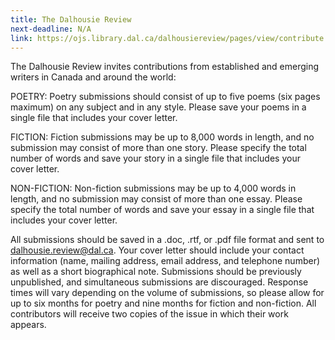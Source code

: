 ```yaml
---
title: The Dalhousie Review
next-deadline: N/A
link: https://ojs.library.dal.ca/dalhousiereview/pages/view/contribute
---
```


The Dalhousie Review invites contributions from established and emerging writers in Canada and around the world:

POETRY: Poetry submissions should consist of up to five poems (six pages maximum) on any subject and in any style. Please save your poems in a single file that includes your cover letter.

FICTION: Fiction submissions may be up to 8,000 words in length, and no submission may consist of more than one story. Please specify the total number of words and save your story in a single file that includes your cover letter.

NON-FICTION: Non-fiction submissions may be up to 4,000 words in length, and no submission may consist of more than one essay. Please specify the total number of words and save your essay in a single file that includes your cover letter.

All submissions should be saved in a .doc, .rtf, or .pdf file format and sent to dalhousie.review@dal.ca. Your cover letter should include your contact information (name, mailing address, email address, and telephone number) as well as a short biographical note. Submissions should be previously unpublished, and simultaneous submissions are discouraged. Response times will vary depending on the volume of submissions, so please allow for up to six months for poetry and nine months for fiction and non-fiction. All contributors will receive two copies of the issue in which their work appears.
